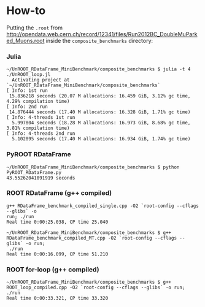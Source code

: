 # How-to

Putting the `.root` from http://opendata.web.cern.ch/record/12341/files/Run2012BC_DoubleMuParked_Muons.root inside the `composite_benchmarks` directory:

### Julia
```
~/UnROOT_RDataFrame_MiniBenchmark/composite_benchmarks $ julia -t 4 ./UnROOT_loop.jl 
  Activating project at `~/UnROOT_RDataFrame_MiniBenchmark/composite_benchmarks`
[ Info: 1st run
 15.836218 seconds (20.07 M allocations: 16.459 GiB, 3.12% gc time, 4.29% compilation time)
[ Info: 2nd run
 14.876444 seconds (17.40 M allocations: 16.328 GiB, 1.71% gc time)
[ Info: 4-threads 1st run
  5.997804 seconds (18.28 M allocations: 16.973 GiB, 8.68% gc time, 3.81% compilation time)
[ Info: 4-threads 2nd run
  5.102895 seconds (17.40 M allocations: 16.934 GiB, 1.74% gc time)
```

### PyROOT RDataFrame
```
~/UnROOT_RDataFrame_MiniBenchmark/composite_benchmarks $ python PyROOT_RDataFrame.py 
43.55262041091919 seconds
```

### ROOT RDataFrame (g++ compiled)
```
g++ RDataFrame_benchmark_compiled_single.cpp -O2 `root-config --cflags --glibs` -o 
run; ./run
Real time 0:00:25.038, CP time 25.040

~/UnROOT_RDataFrame_MiniBenchmark/composite_benchmarks $ g++ RDataFrame_benchmark_compiled_MT.cpp -O2 `root-config --cflags --glibs` -o run;
 ./run
Real time 0:00:16.099, CP time 51.210
```

### ROOT for-loop (g++ compiled)
```
~/UnROOT_RDataFrame_MiniBenchmark/composite_benchmarks $ g++ ROOT_loop_compiled.cpp -O2 `root-config --cflags --glibs` -o run; ./run
Real time 0:00:33.321, CP time 33.320
```
